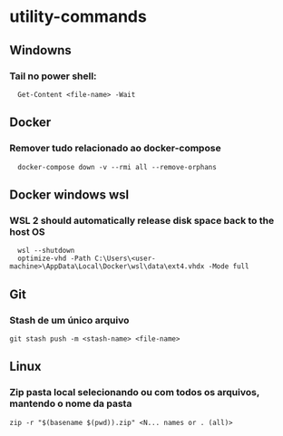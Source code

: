 # utility-commands

## Windowns

### Tail no power shell:
````
  Get-Content <file-name> -Wait
````
## Docker
### Remover tudo relacionado ao docker-compose
````
  docker-compose down -v --rmi all --remove-orphans
````
## Docker windows wsl
### WSL 2 should automatically release disk space back to the host OS
````
  wsl --shutdown
  optimize-vhd -Path C:\Users\<user-machine>\AppData\Local\Docker\wsl\data\ext4.vhdx -Mode full
````
## Git
### Stash de um único arquivo 
````
git stash push -m <stash-name> <file-name>
````

## Linux
### Zip pasta local selecionando ou com todos os arquivos, mantendo o nome da pasta
```
zip -r "$(basename $(pwd)).zip" <N... names or . (all)>
```
